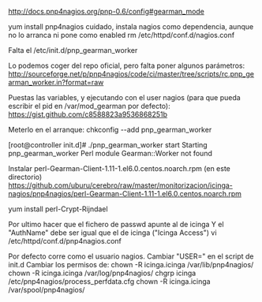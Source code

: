 http://docs.pnp4nagios.org/pnp-0.6/config#gearman_mode

yum install pnp4nagios
  cuidado, instala nagios como dependencia, aunque no lo arranca ni pone como enabled
  rm /etc/httpd/conf.d/nagios.conf

Falta el /etc/init.d/pnp_gearman_worker

Lo podemos coger del repo oficial, pero falta poner algunos parámetros:
http://sourceforge.net/p/pnp4nagios/code/ci/master/tree/scripts/rc.pnp_gearman_worker.in?format=raw

Puestas las variables, y ejecutando con el user nagios (para que pueda escribir el pid en /var/mod_gearman por defecto):
https://gist.github.com/c8588823a9536868251b

Meterlo en el arranque:
chkconfig --add pnp_gearman_worker

[root@controller init.d]# ./pnp_gearman_worker start
Starting pnp_gearman_worker Perl module Gearman::Worker not found

Instalar perl-Gearman-Client-1.11-1.el6.0.centos.noarch.rpm (en este directorio)
https://github.com/uburu/cerebro/raw/master/monitorizacion/icinga-nagios/pnp4nagios/perl-Gearman-Client-1.11-1.el6.0.centos.noarch.rpm

yum install perl-Crypt-Rijndael

Por ultimo hacer que el fichero de passwd apunte al de icinga
Y el "AuthName" debe ser igual que el de icinga ("Icinga Access")
vi /etc/httpd/conf.d/pnp4nagios.conf


Por defecto corre como el usuario nagios.
Cambiar "USER=" en el script de init.d
Cambiar los permisos de:
  chown -R icinga.icinga /var/lib/pnp4nagios/
  chown -R icinga.icinga /var/log/pnp4nagios/
  chgrp icinga /etc/pnp4nagios/process_perfdata.cfg
  chown -R icinga.icinga /var/spool/pnp4nagios/
